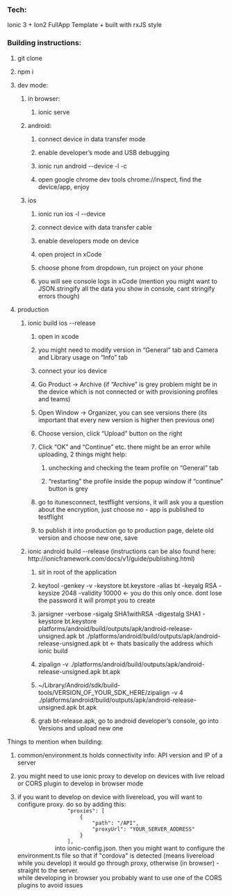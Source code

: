 <h3 dir="ltr">
    Tech:
</h3>
<p dir="ltr">
    Ionic 3 + Ion2 FullApp Template + built with rxJS style
</p>
<h3 dir="ltr">
    Building instructions:
</h3>
<ol>
    <li dir="ltr">
        <p dir="ltr">
            git clone
        </p>
    </li>
    <li dir="ltr">
        <p dir="ltr">
            npm i
        </p>
    </li>
    <li dir="ltr">
        <p dir="ltr">
            dev mode:
        </p>
    </li>
    <ol>
        <li dir="ltr">
            <p dir="ltr">
                in browser:
            </p>
        </li>
        <ol>
            <li dir="ltr">
                <p dir="ltr">
                    ionic serve
                </p>
            </li>
        </ol>
        <li dir="ltr">
            <p dir="ltr">
                android:
            </p>
        </li>
        <ol>
            <li dir="ltr">
                <p dir="ltr">
                    connect device in data transfer mode
                </p>
            </li>
            <li dir="ltr">
                <p dir="ltr">
                    enable developer’s mode and USB debugging
                </p>
            </li>
            <li dir="ltr">
                <p dir="ltr">
                    ionic run android --device -l -c
                </p>
            </li>
            <li dir="ltr">
                <p dir="ltr">
                    open google chrome dev tools chrome://inspect, find the
                    device/app, enjoy
                </p>
            </li>
        </ol>
        <li dir="ltr">
            <p dir="ltr">
                ios
            </p>
        </li>
        <ol>
            <li dir="ltr">
                <p dir="ltr">
                    ionic run ios -l --device
                </p>
            </li>
            <li dir="ltr">
                <p dir="ltr">
                    connect device with data transfer cable
                </p>
            </li>
            <li dir="ltr">
                <p dir="ltr">
                    enable developers mode on device
                </p>
            </li>
            <li dir="ltr">
                <p dir="ltr">
                    open project in xCode
                </p>
            </li>
            <li dir="ltr">
                <p dir="ltr">
                    choose phone from dropdown, run project on your phone
                </p>
            </li>
            <li dir="ltr">
                <p dir="ltr">
                    you will see console logs in xCode (mention you might want
                    to JSON.stringify all the data you show in console, cant
                    stringify errors though)
                </p>
            </li>
        </ol>
    </ol>
    <li dir="ltr">
        <p dir="ltr">
            production
        </p>
    </li>
    <ol>
        <li dir="ltr">
            <p dir="ltr">
                ionic build ios --release
            </p>
        </li>
        <ol>
            <li dir="ltr">
                <p dir="ltr">
                    open in xcode
                </p>
            </li>
            <li dir="ltr">
                <p dir="ltr">
                    you might need to modify version in “General” tab and
                    Camera and Library usage on “Info” tab
                </p>
            </li>
            <li dir="ltr">
                <p dir="ltr">
                    connect your ios device
                </p>
            </li>
            <li dir="ltr">
                <p dir="ltr">
                    Go Product -&gt; Archive (if “Archive” is grey problem
                    might be in the device which is not connected or with
                    provisioning profiles and teams)
                </p>
            </li>
            <li dir="ltr">
                <p dir="ltr">
                    Open Window -&gt; Organizer, you can see versions there
                    (its important that every new version is higher then
                    previous one)
                </p>
            </li>
            <li dir="ltr">
                <p dir="ltr">
                    Choose version, click “Upload” button on the right
                </p>
            </li>
            <li dir="ltr">
                <p dir="ltr">
                    Click “OK” and “Continue” etc. there might be an error
                    while uploading, 2 things might help:
                </p>
            </li>
            <ol>
                <li dir="ltr">
                    <p dir="ltr">
                        unchecking and checking the team profile on “General”
                        tab
                    </p>
                </li>
                <li dir="ltr">
                    <p dir="ltr">
                        “restarting” the profile inside the popup window if
                        “continue” button is grey
                    </p>
                </li>
            </ol>
            <li dir="ltr">
                <p dir="ltr">
                    go to itunesconnect, testflight versions, it will ask you a
                    question about the encryption, just choose no - app is
                    published to testflight
                </p>
            </li>
            <li dir="ltr">
                <p dir="ltr">
                    to publish it into production go to production page, delete
                    old version and choose new one, save
                </p>
            </li>
        </ol>
        <li dir="ltr">
            <p dir="ltr">
                ionic android build --release (instructions can be also found
                here: http://ionicframework.com/docs/v1/guide/publishing.html)
            </p>
        </li>
        <ol>
            <li dir="ltr">
                <p dir="ltr">
                    sit in root of the application
                </p>
            </li>
            <li dir="ltr">
                <p dir="ltr">
                    keytool -genkey -v -keystore bt.keystore -alias bt -keyalg
                    RSA -keysize 2048 -validity 10000 ← you do this only once.
                    dont lose the password it will prompt you to create
                </p>
            </li>
            <li dir="ltr">
                <p dir="ltr">
                    jarsigner -verbose -sigalg SHA1withRSA -digestalg SHA1
                    -keystore bt.keystore
                    platforms/android/build/outputs/apk/android-release-unsigned.apk
                    bt
                    ./platforms/android/build/outputs/apk/android-release-unsigned.apk
                    bt ← thats basically the address which ionic build
                </p>
            </li>
            <li dir="ltr">
                <p dir="ltr">
                    zipalign -v
                    ./platforms/android/build/outputs/apk/android-release-unsigned.apk
                    bt.apk
                </p>
            </li>
            <li dir="ltr">
                <p dir="ltr">
                    ~/Library/Android/sdk/build-tools/VERSION_OF_YOUR_SDK_HERE/zipalign
                    -v 4
                    ./platforms/android/build/outputs/apk/android-release-unsigned.apk
                    bt.apk
                </p>
            </li>
            <li dir="ltr">
                <p dir="ltr">
                    grab bt-release.apk, go to android developer’s console, go
                    into Versions and upload new one
                </p>
            </li>
        </ol>
    </ol>
</ol>
<p dir="ltr">
    Things to mention when building:
</p>
<ol>
    <li dir="ltr">
        <p dir="ltr">
            common/environment.ts holds connectivity info: API version and IP
            of a server
        </p>
    </li>
    <li dir="ltr">
        <p dir="ltr">
            you might need to use ionic proxy to develop on devices with live
            reload or CORS plugin to develop in browser mode
        </p>
    </li>
    <li dir="ltr">
        <p dir="ltr">
            if you want to develop on device with livereload, you will want to configure proxy. do so by adding this: 
            <code>
                "proxies": [
                    {
                        "path": "/API",
                        "proxyUrl": "YOUR_SERVER_ADDRESS"
                    }
                ],
            </code>
            into ionic-config.json. then you might want to configure the environment.ts file so that if "cordova" is detected 
            (means livereload while you develop) it would go through proxy, otherwise (in browser) - straight to the server.
            <br/>while developing in browser you probably want to use one of the CORS plugins to avoid issues
        </p>
    </li>
</ol>